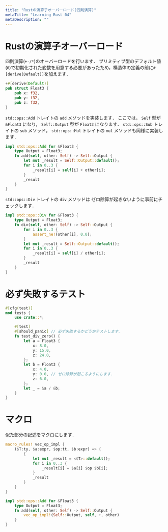 ```yaml
---
title: "Rustの演算子オーバーロード(四則演算)"
metaTitle: "Learning Rust 04"
metaDescription: ""
---
```


# Rustの演算子オーバーロード
四則演算(`+-/*`)のオーバーロードを行います．
プリミティブ型のデフォルト値(`0`)で初期化された変数を用意する必要があったため，構造体の定義の前に`#[derive(Default)]`を加えます．

```rs
+#[derive(Default)]
pub struct Float3 {
    pub x: f32,
    pub y: f32,
    pub z: f32,
}
```

`std::ops::Add` トレイトの `add` メソッドを実装します．
ここでは， `Self` 型が `&Float3` になり， `Self::Output` 型が `Float3` になります．
`std::ops::Sub` トレイトの `sub` メソッド， `std::ops::Mul` トレイトの `mul` メソッドも同様に実装します．
```rs
impl std::ops::Add for &Float3 {
    type Output = Float3;
    fn add(self, other: Self) -> Self::Output {
        let mut _result = Self::Output::default();
        for i in 0..3 {
            _result[i] = self[i] + other[i];
        }
        _result
    }
}
```

`std::ops::Div` トレイトの `div` メソッドは ゼロ除算が起きないように事前にチェックします．
```rs
impl std::ops::Div for &Float3 {
    type Output = Float3;
    fn div(self, other: Self) -> Self::Output {
        for i in 0..3 {
            assert_ne!(other[i], 0.0);
        }
        let mut _result = Self::Output::default();
        for i in 0..3 {
            _result[i] = self[i] / other[i];
        }
        _result
    }
}
```

# 必ず失敗するテスト

```rs
#[cfg(test)]
mod tests {
    use crate::*;

    #[test]
    #[should_panic] // 必ず失敗するかどうかテストします．
    fn test_div_zero() {
        let a = Float3 {
            x: 8.0,
            y: 15.0,
            z: 24.0,
        };
        let b = Float3 {
            x: 4.0,
            y: 0.0, // ゼロ除算が起こるようにします．
            z: 6.0,
        };
        let _ = &a / &b;
    }
}
```

# マクロ
似た部分の記述をマクロにします．

```rs
macro_rules! vec_op_impl {
    ($T:ty, $a:expr, $op:tt, $b:expr) => {
        {
            let mut _result = <$T>::default();
            for i in 0..3 {
                _result[i] = $a[i] $op $b[i];
            }
            _result
        }
    }
}

impl std::ops::Add for &Float3 {
    type Output = Float3;
    fn add(self, other: Self) -> Self::Output {
        vec_op_impl!(Self::Output, self, +, other)
    }
}
```